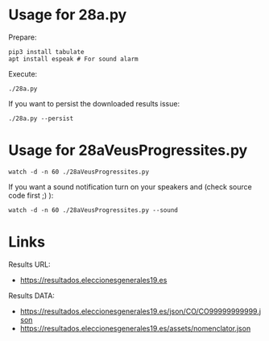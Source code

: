 # Usage for 28a.py

Prepare:

    pip3 install tabulate
    apt install espeak # For sound alarm

Execute:

    ./28a.py

If you want to persist the downloaded results issue:

    ./28a.py --persist

# Usage for 28aVeusProgressites.py

    watch -d -n 60 ./28aVeusProgressites.py

If you want a sound notification turn on your speakers and (check source code first ;) ):

    watch -d -n 60 ./28aVeusProgressites.py --sound





# Links

Results URL:
- https://resultados.eleccionesgenerales19.es

Results DATA:
- https://resultados.eleccionesgenerales19.es/json/CO/CO99999999999.json
- https://resultados.eleccionesgenerales19.es/assets/nomenclator.json
